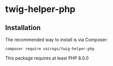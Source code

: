 # twig-helper-php

Installation
------------

The recommended way to install is via Composer:

```
composer require vairogs/twig-helper-php
```

This package requires at least PHP 8.0.0
